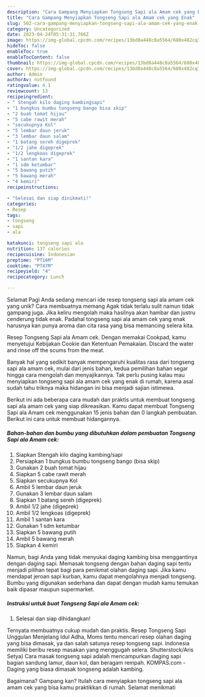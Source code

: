 ```yaml
---
description: "Cara Gampang Menyiapkan Tongseng Sapi ala Amam cek yang Enak"
title: "Cara Gampang Menyiapkan Tongseng Sapi ala Amam cek yang Enak"
slug: 502-cara-gampang-menyiapkan-tongseng-sapi-ala-amam-cek-yang-enak
category: Uncategorized
date: 2023-04-24T05:31:31.766Z
image: https://img-global.cpcdn.com/recipes/13bd8a448c8a5564/680x482cq70/tongseng-sapi-ala-amam-cek-foto-resep-utama.jpg
hideToc: false
enableToc: true
enableTocContent: false
thumbnail: https://img-global.cpcdn.com/recipes/13bd8a448c8a5564/680x482cq70/tongseng-sapi-ala-amam-cek-foto-resep-utama.jpg
cover: https://img-global.cpcdn.com/recipes/13bd8a448c8a5564/680x482cq70/tongseng-sapi-ala-amam-cek-foto-resep-utama.jpg
author: Admin
authorAv: notfound
ratingvalue: 4.1
reviewcount: 13
recipeingredient:
- " Stengah kilo daging kambingsapi"
- "1 bungkus bumbu tongseng bango bisa skip"
- "2 buah tomat hijau"
- "5 cabe rawit merah"
- "secukupnya Kol"
- "5 lembar daun jeruk"
- "3 lembar daun salam"
- "1 batang sereh digeprek"
- "1/2 jahe digeprek"
- "1/2 lengkoas digeprek"
- "1 santan kara"
- "1 sdm ketumbar"
- "5 bawang putih"
- "5 bawang merah"
- "4 kemiri"
recipeinstructions:

- "Selesai dan siap dinikmati!"
categories:
- Resep
tags:
- tongseng
- sapi
- ala

katakunci: tongseng sapi ala 
nutrition: 137 calories
recipecuisine: Indonesian
preptime: "PT16M"
cooktime: "PT47M"
recipeyield: "4"
recipecategory: Lunch

---
```



Selamat Pagi Anda sedang mencari ide resep tongseng sapi ala amam cek yang unik? Cara membuatnya memang Agak tidak terlalu sulit namun tidak gampang juga. Jika keliru mengolah maka hasilnya akan hambar dan justru cenderung tidak enak. Padahal tongseng sapi ala amam cek yang enak harusnya kan punya aroma dan cita rasa yang bisa memancing selera kita.


Resep Tongseng Sapi ala Amam cek. Dengan memakai Cookpad, kamu menyetujui Kebijakan Cookie dan Ketentuan Pemakaian. Discard the water and rinse off the scums from the meat.

Banyak hal yang sedikit banyak mempengaruhi kualitas rasa dari tongseng sapi ala amam cek, mulai dari jenis bahan, kedua pemilihan bahan segar hingga cara mengolah dan menyajikannya. Tak perlu pusing kalau mau menyiapkan tongseng sapi ala amam cek yang enak di rumah, karena asal sudah tahu triknya maka hidangan ini bisa menjadi sajian istimewa.


Berikut ini ada beberapa cara mudah dan praktis untuk membuat tongseng sapi ala amam cek yang siap dikreasikan. Kamu dapat membuat Tongseng Sapi ala Amam cek menggunakan 15 jenis bahan dan 0 langkah pembuatan. Berikut ini cara untuk membuat hidangannya.

<!--inarticleads1-->

##### Bahan-bahan dan bumbu yang dibutuhkan dalam pembuatan Tongseng Sapi ala Amam cek:

1. Siapkan  Stengah kilo daging kambing/sapi
1. Persiapkan 1 bungkus bumbu tongseng bango (bisa skip)
1. Gunakan 2 buah tomat hijau
1. Siapkan 5 cabe rawit merah
1. Siapkan secukupnya Kol
1. Ambil 5 lembar daun jeruk
1. Gunakan 3 lembar daun salam
1. Siapkan 1 batang sereh (digeprek)
1. Ambil 1/2 jahe (digeprek)
1. Ambil 1/2 lengkoas (digeprek)
1. Ambil 1 santan kara
1. Gunakan 1 sdm ketumbar
1. Siapkan 5 bawang putih
1. Ambil 5 bawang merah
1. Siapkan 4 kemiri


Namun, bagi Anda yang tidak menyukai daging kambing bisa menggantinya dengan daging sapi. Memasak tongseng dengan bahan daging sapi tentu menjadi pilihan tepat bagi para penikmat olahan daging sapi. Jika kamu mendapat jeroan sapi kurban, kamu dapat mengolahnya menjadi tongseng. Bumbu yang digunakan sederhana dan dapat dengan mudah kamu temukan baik dipasar maupun supermarket. 

<!--inarticleads2-->

##### Instruksi untuk buat Tongseng Sapi ala Amam cek:


1. Selesai dan siap dihidangkan!

Ternyata membuatnya cukup mudah dan praktis. Resep Tongseng Sapi Unggulan Menjelang Idul Adha, Moms tentu mencari resep olahan daging yang bisa dimasak, ya dan salah satunya resep tongseng sapi. Indonesia memiliki beribu resep masakan yang menggugah selera. Shutterstock/Aris Setya) Cara masak tongseng sapi adalah mencampurkan daging sapi bagian sandung lamur, daun kol, dan beragam rempah. KOMPAS.com - Daging yang biasa dimasak tongseng adalah kambing. 

Bagaimana? Gampang kan? Itulah cara menyiapkan tongseng sapi ala amam cek yang bisa kamu praktikkan di rumah. Selamat menikmati

